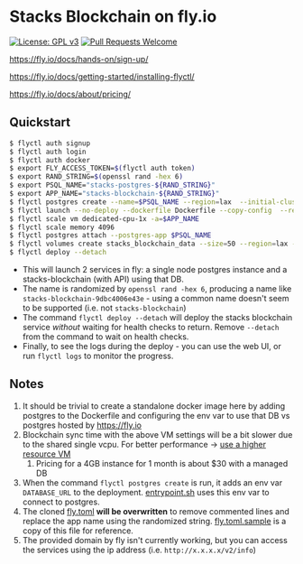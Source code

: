 # Stacks Blockchain on fly.io

[![License: GPL v3](https://img.shields.io/badge/License-GPLv3-blue.svg)](https://www.gnu.org/licenses/gpl-3.0)
[![Pull Requests Welcome](https://img.shields.io/badge/PRs-welcome-brightgreen.svg?style=flat)](http://makeapullrequest.com)

https://fly.io/docs/hands-on/sign-up/

https://fly.io/docs/getting-started/installing-flyctl/

https://fly.io/docs/about/pricing/

## Quickstart

```bash
$ flyctl auth signup
$ flyctl auth login
$ flyctl auth docker
$ export FLY_ACCESS_TOKEN=$(flyctl auth token)
$ export RAND_STRING=$(openssl rand -hex 6)
$ export PSQL_NAME="stacks-postgres-${RAND_STRING}"
$ export APP_NAME="stacks-blockchain-${RAND_STRING}"
$ flyctl postgres create --name=$PSQL_NAME --region=lax  --initial-cluster-size=Development --vm-size=shared-cpu-1x --volume-size=25 --initial-cluster-size=1
$ flyctl launch --no-deploy --dockerfile Dockerfile --copy-config  --region=lax --name=$APP_NAME
$ flyctl scale vm dedicated-cpu-1x -a=$APP_NAME
$ flyctl scale memory 4096
$ flyctl postgres attach --postgres-app $PSQL_NAME
$ flyctl volumes create stacks_blockchain_data --size=50 --region=lax --encrypted=false
$ flyctl deploy --detach
```

- This will launch 2 services in fly: a single node postgres instance and a stacks-blockchain (with API) using that DB.
- The name is randomized by `openssl rand -hex 6`, producing a name like `stacks-blockchain-9dbc4006e43e` - using a common name doesn't seem to be supported (i.e. not `stacks-blockchain`)
- The command `flyctl deploy --detach` will deploy the stacks blockchain service _without_ waiting for health checks to return. Remove `--detach` from the command to wait on health checks.
- Finally, to see the logs during the deploy - you can use the web UI, or run `flyctl logs` to monitor the progress.

## Notes

1. It should be trivial to create a standalone docker image here by adding postgres to the Dockerfile and configuring the env var to use that DB vs postgres hosted by https://fly.io
2. Blockchain sync time with the above VM settings will be a bit slower due to the shared single vcpu. For better performance -> [use a higher resource VM](https://fly.io/docs/about/pricing/)
   1. Pricing for a 4GB instance for 1 month is about $30 with a managed DB
3. When the command `flyctl postgres create` is run, it adds an env var `DATABASE_URL` to the deployment. [entrypoint.sh](scripts/entrypoint.sh#L37) uses this env var to connect to postgres.
4. The cloned [fly.toml](fly.toml) **will be overwritten** to remove commented lines and replace the app name using the randomized string. [fly.toml.sample](fly.toml.sample) is a copy of this file for reference.
5. The provided domain by fly isn't currently working, but you can access the services using the ip address (i.e. `http://x.x.x.x/v2/info`)

